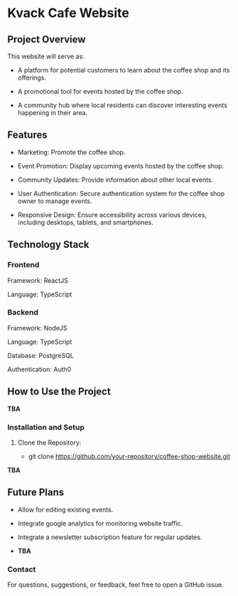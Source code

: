 # Kvack Cafe Website

## Project Overview

This website will serve as:

* A platform for potential customers to learn about the coffee shop and its offerings.

* A promotional tool for events hosted by the coffee shop.

* A community hub where local residents can discover interesting events happening in their area.

## Features

* Marketing: Promote the coffee shop.

* Event Promotion: Display upcoming events hosted by the coffee shop.

* Community Updates: Provide information about other local events.

* User Authentication: Secure authentication system for the coffee shop owner to manage events.

* Responsive Design: Ensure accessibility across various devices, including desktops, tablets, and smartphones.

## Technology Stack

### Frontend

Framework: ReactJS

Language: TypeScript

### Backend

Framework: NodeJS

Language: TypeScript

Database: PostgreSQL

Authentication: Auth0

## How to Use the Project

**TBA**

### Installation and Setup

1. Clone the Repository:

   * git clone https://github.com/your-repository/coffee-shop-website.git

**TBA**

## Future Plans

* Allow for editing existing events.

* Integrate google analytics for monitoring website traffic.

* Integrate a newsletter subscription feature for regular updates.
  
* **TBA**

### Contact

For questions, suggestions, or feedback, feel free to open a GitHub issue.